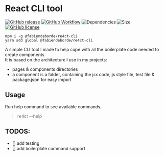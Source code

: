 # React CLI tool
[![GitHub release](https://img.shields.io/github/v/release/FabienDeborde/react-cli)](https://github.com/FabienDeborde/react-cli/releases/)
[![GitHub Workflow](https://img.shields.io/github/workflow/status/FabienDeborde/react-cli/Publish%20to%20NPM%20&%20GitHub%20Packages)](https://github.com/FabienDeborde/react-cli/actions?query=workflow%3A%22Publish+to+NPM+%26+GitHub+Packages%22)
![Dependencies](https://img.shields.io/david/FabienDeborde/react-cli)
![Size](https://img.shields.io/github/languages/code-size/FabienDeborde/react-cli)
[![GitHub license](https://img.shields.io/github/license/Naereen/StrapDown.js.svg)](https://github.com/FabienDeborde/react-cli/blob/master/LICENSE.md)


`npm i -g @fabiendeborde/re4ct-cli`\
`yarn add global @fabiendeborde/re4ct-cli`

A simple CLI tool I made to help cope with all the boilerplate code needed to create components.\
It is based on the architecture I use in my projects:
  - pages & components directories
  - a component is a folder, containing the jsx code, js style file, test file & package.json for easy import

## Usage
Run help command to see available commands.
> re4ct --help


## TODOS:
- [] add testing
- [] add boilerplate command support
